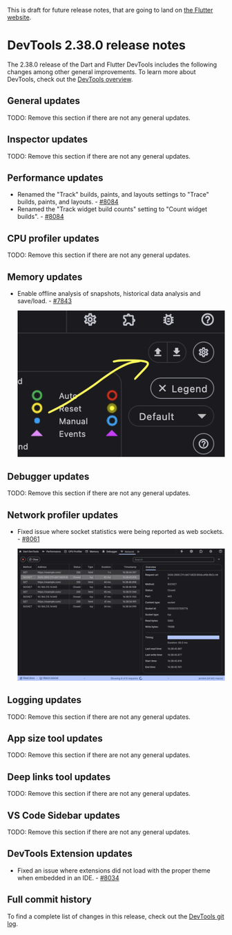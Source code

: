This is draft for future release notes, that are going to land on
[the Flutter website](https://docs.flutter.dev/tools/devtools/release-notes).

# DevTools 2.38.0 release notes

The 2.38.0 release of the Dart and Flutter DevTools
includes the following changes among other general improvements.
To learn more about DevTools, check out the
[DevTools overview](/tools/devtools/overview).

## General updates

TODO: Remove this section if there are not any general updates.

## Inspector updates

TODO: Remove this section if there are not any general updates.

## Performance updates

* Renamed the "Track" builds, paints, and layouts settings to "Trace"
builds, paints, and layouts. - [#8084](https://github.com/flutter/devtools/pull/8084)
* Renamed the "Track widget build counts" setting to "Count widget builds". - [#8084](https://github.com/flutter/devtools/pull/8084)

## CPU profiler updates

TODO: Remove this section if there are not any general updates.

## Memory updates

* Enable offline analysis of snapshots, historical data analysis and save/load. - [#7843](https://github.com/flutter/devtools/pull/7843)

    ![Memory offline data](images/memory-save-load.png "Memory offline data")

## Debugger updates

TODO: Remove this section if there are not any general updates.

## Network profiler updates

* Fixed issue where socket statistics were being reported as web sockets. - [#8061](https://github.com/flutter/devtools/pull/8061)

    ![Network profiler correctly displaying socket statistics](images/socket-profiling.png "Network profiler correctly displaying socket statistics")
## Logging updates

TODO: Remove this section if there are not any general updates.

## App size tool updates

TODO: Remove this section if there are not any general updates.

## Deep links tool updates

TODO: Remove this section if there are not any general updates.

## VS Code Sidebar updates

TODO: Remove this section if there are not any general updates.

## DevTools Extension updates

* Fixed an issue where extensions did not load with the proper theme when
embedded in an IDE. - [#8034](https://github.com/flutter/devtools/pull/8034)

## Full commit history

To find a complete list of changes in this release, check out the
[DevTools git log](https://github.com/flutter/devtools/tree/v2.38.0).
